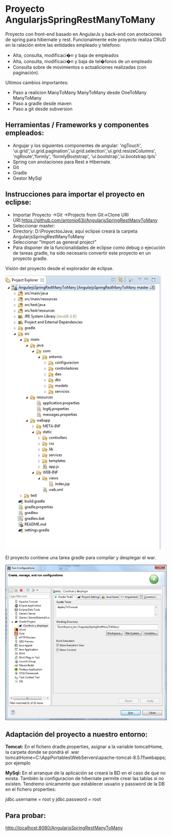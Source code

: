 # **Proyecto AngularjsSpringRestManyToMany**
Proyecto con front-end basado en AngularJs y back-end con anotaciones de spring para hibernate y rest. Funcionalmente este proyecto realiza CRUD en la ralación entre las entidades empleado y telefono:
- Alta, consulta, modificaci�n y baja de empleados
- Alta, consulta, modificaci�n y baja de tel�fonos de un empleado
- Consulta sobre de movimientos o actualiciones realizadas (con paginación).

Ultimos cambios importantes:
- Paso a realicion ManyToMany ManyToMany desde OneToMany ManyToMany
- Paso a gradle desde maven
- Paso a git desde subversion

Herramientas / Frameworks y componentes empleados:
--------------------------------------------------
- Angujar y los siguientes componentes de angular:
'ngTouch', 'ui.grid','ui.grid.pagination','ui.grid.selection','ui.grid.resizeColumns', 'ngRoute','formly', 'formlyBootstrap', 'ui.bootstrap','ui.bootstrap.tpls'
- Spring con anotaciones para Rest e Hibernate.
- Git
- Gradle
- Gestor MySql

Instrucciones para importar el proyecto en eclipse:
---------------------------------------------------
- Importar Proyecto ->Git ->Projects from Git->Clone URI
URI:https://github.com/antonio63j/AngularjsSpringRestManyToMany
- Seleccionar master:
- Directory: D:\ProyectosJava\; aquí eclipse creará la carpeta AngularjsSpringRestManyToMany
- Seleccionar "Import as general project"
- Para disponer de la funcionalidades de eclipse como debug o ejecución de tareas gradle, ha sido necesario convertir este proyecto en un proyecto gradle.

Visión del proyecto desde el explorador de eclipse.

![Vision proyecto ](doc/exploradorProyectosEclipse.jpg "Tarea para compilar y desplegar")

El proyecto contiene una tarea gradle para compilar y desplegar el war.

![Desde Run configuration ](doc/gradleCompilarDesplegar.jpg "Tarea para compilar y desplegar")

Adaptación del proyecto a nuestro entorno:
------------------------------------------
**Tomcat:**
En el fichero dradle.properties, asignar a la variable tomcatHome, la carpeta donde se pondrá el .war
  tomcatHome=C:\\AppPortables\\WebServers\\apache-tomcat-8.5.11\\webapps; por ejemplo

**MySql:**
En el arranque de la aplicación se creará la BD en el caso de que no exista. También la configuracion de hibernate
permite crear las tablas si no existen. Tendremo únicamente que establecer usuario y password de la DB en el fichero properties:

jdbc.username = root y jdbc.password = root

Para probar:
------------
[http://localhost:8080/AngularjsSpringRestManyToMany](http://)
